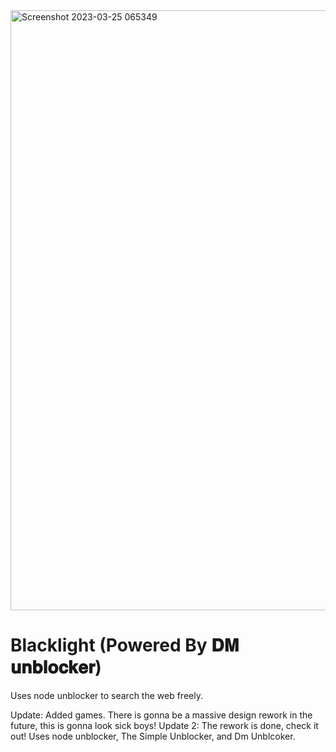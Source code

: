 
<img width="960" alt="Screenshot 2023-03-25 065349" src="https://user-images.githubusercontent.com/119009502/227721424-9246652a-48c8-45b7-91d6-0d5fc8099c49.png">


#  Blacklight (Powered By 𝐃𝐌 𝐮𝐧𝐛𝐥𝐨𝐜𝐤𝐞𝐫)
Uses node unblocker to search the web freely. 

Update: Added games. There is gonna be a massive design rework in the future, this is gonna look sick boys!
Update 2: The rework is done, check it out!
Uses node unblocker, The Simple Unblocker, and Dm Unblcoker.

